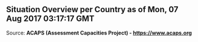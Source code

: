## Situation Overview per Country as of Mon, 07 Aug 2017 03:17:17 GMT

Source: **ACAPS (Assessment Capacities Project) - https://www.acaps.org**